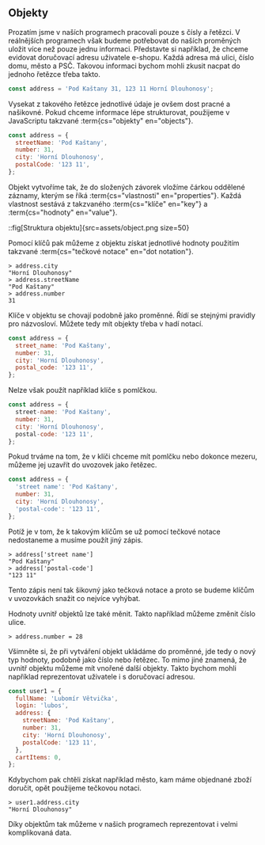 ## Objekty

Prozatím jsme v naších programech pracovali pouze s čísly a řetězci. V reálnějších programech však budeme potřebovat do naších proměných uložit více než pouze jednu informaci. Představte si například, že chceme evidovat doručovací adresu uživatele e-shopu. Každá adresa má ulici, číslo domu, město a PSČ. Takovou informaci bychom mohli zkusit nacpat do jednoho řetězce třeba takto. 

```js
const address = 'Pod Kaštany 31, 123 11 Horní Dlouhonosy';
```

Vysekat z takového řetězce jednotlivé údaje je ovšem dost pracné a našikovné. Pokud chceme informace lépe strukturovat, použijeme v JavaScriptu takzvané :term{cs="objekty" en="objects"}. 

```js
const address = {
  streetName: 'Pod Kaštany',
  number: 31,
  city: 'Horní Dlouhonosy',
  postalCode: '123 11',
};
```

Objekt vytvoříme tak, že do složených závorek vložíme čárkou oddělené záznamy, kterým se říká :term{cs="vlastnosti" en="properties"}. Každá vlastnost sestává z takzvaného :term{cs="klíče" en="key"} a :term{cs="hodnoty" en="value"}.

::fig[Struktura objektu]{src=assets/object.png size=50}

Pomocí klíčů pak můžeme z objektu získat jednotlivé hodnoty použitím takzvané :term{cs="tečkové notace" en="dot notation"}.

```jscon
> address.city
"Horní Dlouhonosy"
> address.streetName
"Pod Kaštany"
> address.number
31
```

Klíče v objektu se chovají podobně jako proměnné. Řídí se stejnými pravidly pro názvosloví. Můžete tedy mít objekty třeba v hadí notací.

```js
const address = {
  street_name: 'Pod Kaštany',
  number: 31,
  city: 'Horní Dlouhonosy',
  postal_code: '123 11',
};
```

Nelze však použít například klíče s pomlčkou.

```js
const address = {
  street-name: 'Pod Kaštany',
  number: 31,
  city: 'Horní Dlouhonosy',
  postal-code: '123 11',
};
```

Pokud trváme na tom, že v klíči chceme mít pomlčku nebo dokonce mezeru, můžeme jej uzavřít do uvozovek jako řetězec. 

```js
const address = {
  'street name': 'Pod Kaštany',
  number: 31,
  city: 'Horní Dlouhonosy',
  'postal-code': '123 11',
};
```

Potíž je v tom, že k takovým klíčům se už pomocí tečkové notace nedostaneme a musíme použít jiný zápis. 

```jscon
> address['street name']
"Pod Kaštany"
> address['postal-code']
"123 11"
```

Tento zápis není tak šikovný jako tečková notace a proto se budeme klíčům v uvozovkách snažit co nejvíce vyhýbat. 

Hodnoty uvnitř objektů lze také měnit. Takto například můžeme změnit číslo ulice. 

```jscon
> address.number = 28
```

Všimněte si, že při vytváření objekt ukládáme do proměnné, jde tedy o nový typ hodnoty, podobně jako číslo nebo řetězec. To mimo jiné znamená, že uvnitř objektu můžeme mít vnořené další objekty. Takto bychom mohli například reprezentovat uživatele i s doručovací adresou. 

```js
const user1 = {
  fullName: 'Lubomír Větvička',
  login: 'lubos', 
  address: {
    streetName: 'Pod Kaštany',
    number: 31,
    city: 'Horní Dlouhonosy',
    postalCode: '123 11',
  },
  cartItems: 0,
};
```

Kdybychom pak chtěli získat například město, kam máme objednané zboží doručit, opět použijeme tečkovou notaci. 

```jscon
> user1.address.city
"Horní Dlouhonosy"
```

Díky objektům tak můžeme v našich programech reprezentovat i velmi komplikovaná data. 